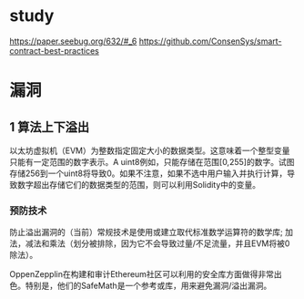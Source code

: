 
# study
https://paper.seebug.org/632/#_6
https://github.com/ConsenSys/smart-contract-best-practices


# 漏洞
## 1 算法上下溢出
以太坊虚拟机（EVM）为整数指定固定大小的数据类型。这意味着一个整型变量只能有一定范围的数字表示。A uint8例如，只能存储在范围[0,255]的数字。试图存储256到一个uint8将导致0。如果不注意，如果不选中用户输入并执行计算，导致数字超出存储它们的数据类型的范围，则可以利用Solidity中的变量。


### 预防技术
防止溢出漏洞的（当前）常规技术是使用或建立取代标准数学运算符的数学库; 加法，减法和乘法（划分被排除，因为它不会导致过量/不足流量，并且EVM将被0除法）。

OppenZepplin在构建和审计Ethereum社区可以利用的安全库方面做得非常出色。特别是，他们的SafeMath是一个参考或库，用来避免漏洞/溢出漏洞。






